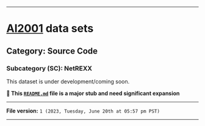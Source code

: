 
***

# [AI2001](https://github.com/seanpm2001/AI2001/) data sets

## Category: Source Code

### Subcategory (SC): NetREXX

This dataset is under development/coming soon.

**🌱️ This [`README.md`](/README.md) file is a major stub and need significant expansion**

***

**File version:** `1 (2023, Tuesday, June 20th at 05:57 pm PST)`

***
